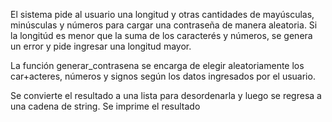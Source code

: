 El sistema pide al usuario una longitud y otras cantidades de mayúsculas, minúsculas y números para cargar una contraseña de manera aleatoria.
Si la longitúd es menor que la suma de los caracterés y números, se genera un error y pide ingresar una longitud mayor.

La función generar_contrasena se encarga de elegir aleatoriamente los car+acteres, números y signos según los datos ingresados por el usuario.

Se convierte el resultado a una lista para desordenarla y luego se regresa a una cadena de string. Se imprime el resultado